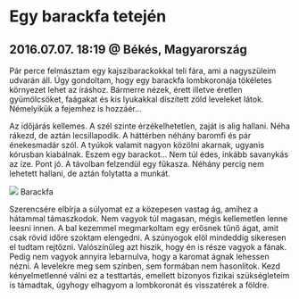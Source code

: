 # Egy barackfa tetején
## 2016.07.07. 18:19 @ Békés, Magyarország
Pár perce felmásztam egy kajszibarackokkal teli fára, ami a nagyszüleim udvarán áll. Úgy gondoltam, hogy egy barackfa lombkoronája tökéletes környezet lehet az íráshoz. Bármerre nézek, érett illetve éretlen gyümölcsöket, faágakat és kis lyukakkal díszített zöld leveleket látok. Némelyikük a fejemhez is hozzáér...

Az időjárás kellemes. A szél szinte érzékelhetetlen, zaját is alig hallani. Néha rákezd, de aztán lecsillapodik. A háttérben néhány baromfi és pár énekesmadár szól. A tyúkok valamit nagyon közölni akarnak, ugyanis kórusban kiabálnak. Eszem egy barackot... Nem túl édes, inkább savanykás az íze. Pont jó. A távolban felzendül egy fűkasza. Néhány percig nem lehetett hallani, de aztán folytatta a munkát.

[![](https://3.bp.blogspot.com/-ph4g4SLX_dQ/V9MTGopEugI/AAAAAAAAxMc/A_eg8t8sQL0yeaXycKS6d78SKWj4vmHGACKgB/s320/IMG_20160707_171136.jpg)](https://3.bp.blogspot.com/-ph4g4SLX_dQ/V9MTGopEugI/AAAAAAAAxMc/A_eg8t8sQL0yeaXycKS6d78SKWj4vmHGACKgB/s1600/IMG_20160707_171136.jpg)
Barackfa

Szerencsére elbírja a súlyomat ez a közepesen vastag ág, amihez a hátammal támaszkodok. Nem vagyok túl magasan, mégis kellemetlen lenne leesni innen. A bal kezemmel megmarkoltam egy erősnek tűnő ágat, amit csak rövid időre szoktam elengedni. A szúnyogok elöl mindeddig sikeresen el tudtam rejtőzni. Valószínűleg azt hiszik, hogy én is része vagyok a fának. Pedig nem vagyok annyira lebarnulva, hogy a karomat ágnak lehessen nézni. A levelekre meg sem színben, sem formában nem hasonlítok. Kezd kényelmetlenné válni ez a testtartás, emellett bizonyos fizikai szükségleteim is támadtak, úgyhogy elhagyom a lombkoronát és visszatérek a földre.
<!--stackedit_data:
eyJoaXN0b3J5IjpbMTQ3OTYxODYwMSwtMTg5MjI4NTg0Ml19
-->